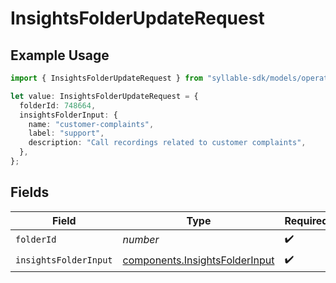 # InsightsFolderUpdateRequest

## Example Usage

```typescript
import { InsightsFolderUpdateRequest } from "syllable-sdk/models/operations";

let value: InsightsFolderUpdateRequest = {
  folderId: 748664,
  insightsFolderInput: {
    name: "customer-complaints",
    label: "support",
    description: "Call recordings related to customer complaints",
  },
};
```

## Fields

| Field                                                                            | Type                                                                             | Required                                                                         | Description                                                                      |
| -------------------------------------------------------------------------------- | -------------------------------------------------------------------------------- | -------------------------------------------------------------------------------- | -------------------------------------------------------------------------------- |
| `folderId`                                                                       | *number*                                                                         | :heavy_check_mark:                                                               | N/A                                                                              |
| `insightsFolderInput`                                                            | [components.InsightsFolderInput](../../models/components/insightsfolderinput.md) | :heavy_check_mark:                                                               | N/A                                                                              |